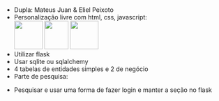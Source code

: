 #
- Dupla: Mateus Juan & Eliel Peixoto
- Personalização livre com html, css, javascript:<br>
  <img loading="lazy" src="https://upload.wikimedia.org/wikipedia/commons/thumb/6/61/HTML5_logo_and_wordmark.svg/768px-HTML5_logo_and_wordmark.svg.png" width="65" height="65"/>
  <img loading="lazy" src="https://upload.wikimedia.org/wikipedia/commons/thumb/d/d5/CSS3_logo_and_wordmark.svg/1200px-CSS3_logo_and_wordmark.svg.png" width="55" height="65"/>
  <img loading="lazy" src="https://upload.wikimedia.org/wikipedia/commons/thumb/b/ba/Javascript_badge.svg/946px-Javascript_badge.svg.png" width="65" height="65"/>
- Utilizar flask 
- Usar sqlite ou sqlalchemy
- 4 tabelas de entidades simples e 2 de negócio
- Parte de pesquisa:
* Pesquisar e usar uma forma de fazer login e manter a seção no flask
